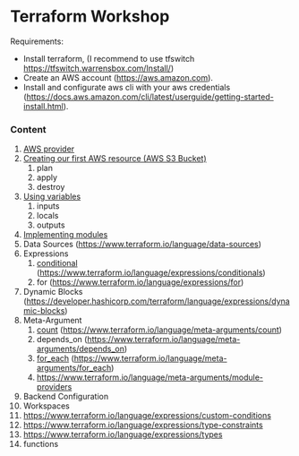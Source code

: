 # Terraform Workshop

Requirements:
- Install terraform, (I recommend to use tfswitch https://tfswitch.warrensbox.com/Install/)
- Create an AWS account (https://aws.amazon.com).
- Install and configurate  aws cli with your aws credentials (https://docs.aws.amazon.com/cli/latest/userguide/getting-started-install.html).


### Content
1. [AWS provider](./aws-provider)
2. [Creating our first AWS resource (AWS S3 Bucket)](./s3)
    1. plan
    2. apply
    2. destroy
3. [Using variables](./s3-with-variables)
    1. inputs
    2. locals
    3. outputs
4. [Implementing modules](./s3-modules)
5. Data Sources (https://www.terraform.io/language/data-sources)
6. Expressions
    1. [conditional](./conditional) (https://www.terraform.io/language/expressions/conditionals)
    2. for (https://www.terraform.io/language/expressions/for)
7. Dynamic Blocks (https://developer.hashicorp.com/terraform/language/expressions/dynamic-blocks)
8. Meta-Argument
    1. [count](./loops/count) (https://www.terraform.io/language/meta-arguments/count)
    2. depends_on (https://www.terraform.io/language/meta-arguments/depends_on)
    3. [for_each](./loops/for-each) (https://www.terraform.io/language/meta-arguments/for_each)
    4. https://www.terraform.io/language/meta-arguments/module-providers
9. Backend Configuration
10. Workspaces
11. https://www.terraform.io/language/expressions/custom-conditions
12. https://www.terraform.io/language/expressions/type-constraints
13. https://www.terraform.io/language/expressions/types
14. functions
